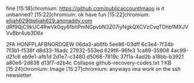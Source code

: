 fine
[15:18]chromium: https://github.com/publicaccountlmaoo is it unbanned?
[15:22]chromium: ok have fun
[15:22]chromium:
elijah629@elijah629.anonaddy.com
dRf9QjC9kUC4RwVk0qy6fbhPmNGpvbN3Z07iyNgkQXCVzCvqTDhb1MXJVVvBbr4ub3D6x

2FA
HONFPLAFBNORDQEW
06da3-ab6fb
5ee86-03dff
6c3e4-7f34b
7f3b1-f536f
d8d33-16adc
27932-553ed
629f6-96fe3
1ca89-35908
4ac99-d21c6
eb9e1-afb1d
2d1e7-c3480
d5068-7819c
37f1a-4ad2b
a18bb-b3921
a80e6-2d838
d13f7-d2b4c
Collapse
github-recovery-codes.txt
1 KB
[15:24]chromium:
Image
[15:27]chromium: anyways ima work on the ssh newsletter
